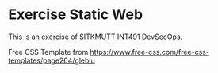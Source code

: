 # Exercise Static Web

This is an exercise of SITKMUTT INT491 DevSecOps.


Free CSS Template from https://www.free-css.com/free-css-templates/page264/gleblu